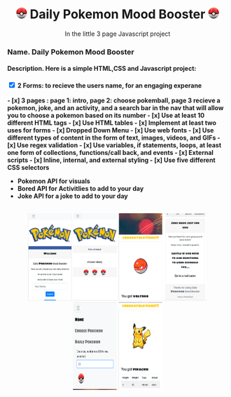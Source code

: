 <div align="center">
<h1><img src="/resources/pokeball2.png" width="25" height="25" alt="Pokemon"> Daily Pokemon Mood Booster <img src="/resources/pokeball2.png" width="25" height="25" alt="Pokemon"></h1>
<p syle="color:grey">In the little 3 page Javascript project <p>
</div>
<h3> Name. Daily Pokemon Mood Booster</h3>
<h4> Description. Here is a simple HTML,CSS and Javascript project:<h4>

<input type="checkbox" class="onoffswitch-checkbox" id="inline" checked> 
<label for="vehicle1"> 2 Forms: to recieve the users name, for an engaging experane</label><br>
<br>
- [x] 3 pages : page 1: intro, page 2: choose pokemball, page 3 recieve a pokemon, joke, and an activity, and a search bar in the nav that will allow you to choose a pokemon based on its number
- [x] Use at least 10 different HTML tags
- [x] Use HTML tables
- [x] Implement at least two uses for forms
- [x] Dropped Down Menu 
- [x] Use web fonts
- [x] Use different types of content in the form of text, images, videos, and GIFs
- [x] Use regex validation
- [x] Use variables, if statements, loops, at least one form of collections, functions/call back, and events
- [x] External scripts
- [x] Inline, internal, and external styling
- [x] Use five different CSS selectors

* <a link="https://pokeapi.co/"> Pokemon API</a> for visuals
* <a link="https://www.boredapi.com/"> Bored API</a> for Activitlies to add to your day
* <a link="https://official-joke-api.appspot.com/random_joke"> Joke API</a> for a joke to add to your day

<br>

<div align="center">
<img src="/resources/Page_1.png" width="100" height="200" alt="Page 1"> 
<img src="/resources/Page_2.png" width="100" height="200" alt="Page 2"> 
<img src="/resources/Page_3.png" width="100" height="200" alt="Page 3"> 
<img src="/resources/Page_3_part_2.png" width="100" height="200" alt="Page 3 part 2"> 
<img src="/resources/choose_pokemon%20_in_nav.png" width="100" height="200" alt="Page 3"> 
<img src="/resources/New_Pokemon.png" width="100" height="200" alt="Page 3"> 
</div>